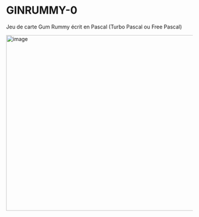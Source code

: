 # GINRUMMY-0
Jeu de carte Gum Rummy écrit en Pascal (Turbo Pascal ou Free Pascal)

<img width="638" height="474" alt="image" src="https://github.com/user-attachments/assets/46cc1a5d-957e-4f25-96f6-f8df2d909ed0" />
